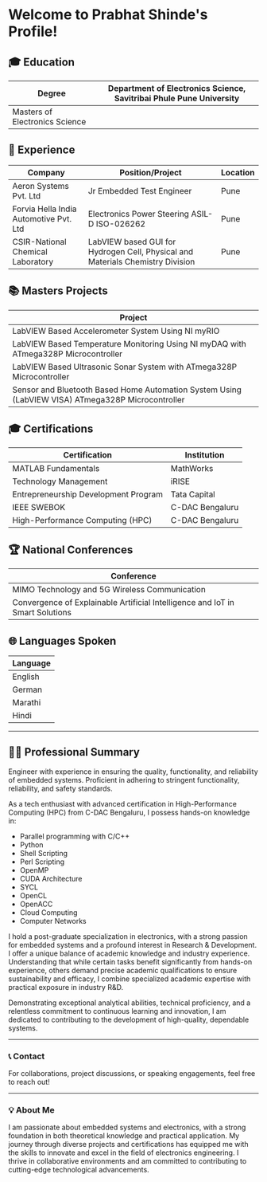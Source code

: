 # Welcome to Prabhat Shinde's Profile!

## 🎓 Education
| Degree                     | Department of Electronics Science, Savitribai Phule Pune University          |
|----------------------------|------------------------------------------------------------------------------|
| Masters of Electronics Science | | Digital Signal Processing , Embedded Systems , ASIC ,FPGA ,ARM 

## 💼 Experience
| Company                                   | Position/Project                                           | Location |
|-------------------------------------------|------------------------------------------------------------|----------|
| Aeron Systems Pvt. Ltd                    | Jr Embedded Test Engineer                                  | Pune     |
| Forvia Hella India Automotive Pvt. Ltd    | Electronics Power Steering ASIL-D ISO-026262               | Pune     |
| CSIR-National Chemical Laboratory         | LabVIEW based GUI for Hydrogen Cell, Physical and Materials Chemistry Division | Pune     |

## 📚 Masters Projects
| Project                                                                                              |
|------------------------------------------------------------------------------------------------------|
| LabVIEW Based Accelerometer System Using NI myRIO                                                   |
| LabVIEW Based Temperature Monitoring Using NI myDAQ with ATmega328P Microcontroller                  |
| LabVIEW Based Ultrasonic Sonar System with ATmega328P Microcontroller                                |
| Sensor and Bluetooth Based Home Automation System Using (LabVIEW VISA) ATmega328P Microcontroller    |

## 🎓 Certifications
| Certification                       | Institution                |
|-------------------------------------|----------------------------|
| MATLAB Fundamentals                 | MathWorks                  |
| Technology Management               | iRISE                      |
| Entrepreneurship Development Program| Tata Capital               |
| IEEE SWEBOK                         | C-DAC Bengaluru            |
| High-Performance Computing (HPC)    | C-DAC Bengaluru            |

## 🏆 National Conferences
| Conference                                                                           |
|--------------------------------------------------------------------------------------|
| MIMO Technology and 5G Wireless Communication                                        |
| Convergence of Explainable Artificial Intelligence and IoT in Smart Solutions        |

## 🌐 Languages Spoken
| Language |
|----------|
| English  |
| German   |
| Marathi  |
| Hindi    |

---

## 🧑‍💼 Professional Summary
Engineer with experience in ensuring the quality, functionality, and reliability of embedded systems. Proficient in adhering to stringent functionality, reliability, and safety standards. 

As a tech enthusiast with advanced certification in High-Performance Computing (HPC) from C-DAC Bengaluru, I possess hands-on knowledge in:
- Parallel programming with C/C++
- Python
- Shell Scripting
- Perl Scripting
- OpenMP
- CUDA Architecture
- SYCL
- OpenCL
- OpenACC
- Cloud Computing
- Computer Networks

I hold a post-graduate specialization in electronics, with a strong passion for embedded systems and a profound interest in Research & Development. I offer a unique balance of academic knowledge and industry experience. Understanding that while certain tasks benefit significantly from hands-on experience, others demand precise academic qualifications to ensure sustainability and efficacy, I combine specialized academic expertise with practical exposure in industry R&D.

Demonstrating exceptional analytical abilities, technical proficiency, and a relentless commitment to continuous learning and innovation, I am dedicated to contributing to the development of high-quality, dependable systems.

---

### 📞 Contact
For collaborations, project discussions, or speaking engagements, feel free to reach out!

---

### 💡 About Me
I am passionate about embedded systems and electronics, with a strong foundation in both theoretical knowledge and practical application. My journey through diverse projects and certifications has equipped me with the skills to innovate and excel in the field of electronics engineering. I thrive in collaborative environments and am committed to contributing to cutting-edge technological advancements.
